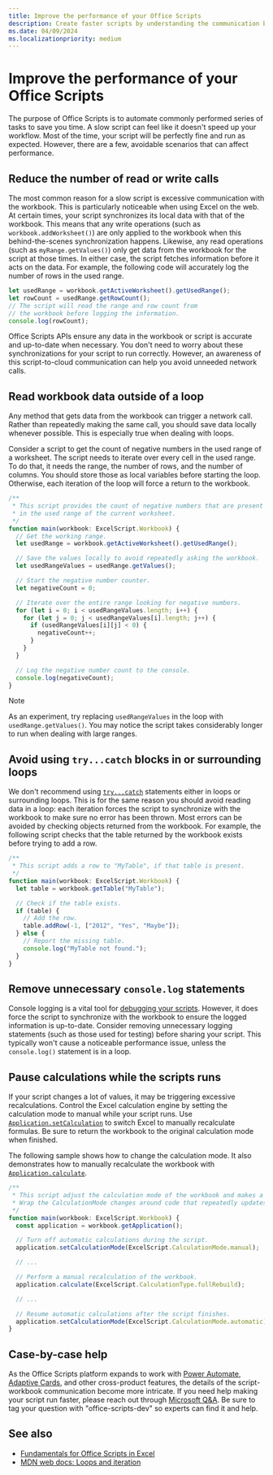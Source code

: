 ```yaml
---
title: Improve the performance of your Office Scripts
description: Create faster scripts by understanding the communication between the Excel workbook and your script.
ms.date: 04/09/2024
ms.localizationpriority: medium
---
```


# Improve the performance of your Office Scripts

The purpose of Office Scripts is to automate commonly performed series of tasks to save you time. A slow script can feel like it doesn't speed up your workflow. Most of the time, your script will be perfectly fine and run as expected. However, there are a few, avoidable scenarios that can affect performance.

## Reduce the number of read or write calls

The most common reason for a slow script is excessive communication with the workbook. This is particularly noticeable when using Excel on the web. At certain times, your script synchronizes its local data with that of the workbook. This means that any write operations (such as `workbook.addWorksheet()`) are only applied to the workbook when this behind-the-scenes synchronization happens. Likewise, any read operations (such as `myRange.getValues()`) only get data from the workbook for the script at those times. In either case, the script fetches information before it acts on the data. For example, the following code will accurately log the number of rows in the used range.

```TypeScript
let usedRange = workbook.getActiveWorksheet().getUsedRange();
let rowCount = usedRange.getRowCount();
// The script will read the range and row count from
// the workbook before logging the information.
console.log(rowCount);
```

Office Scripts APIs ensure any data in the workbook or script is accurate and up-to-date when necessary. You don't need to worry about these synchronizations for your script to run correctly. However, an awareness of this script-to-cloud communication can help you avoid unneeded network calls.

## Read workbook data outside of a loop

Any method that gets data from the workbook can trigger a network call. Rather than repeatedly making the same call, you should save data locally whenever possible. This is especially true when dealing with loops.

Consider a script to get the count of negative numbers in the used range of a worksheet. The script needs to iterate over every cell in the used range. To do that, it needs the range, the number of rows, and the number of columns. You should store those as local variables before starting the loop. Otherwise, each iteration of the loop will force a return to the workbook.

```TypeScript
/**
 * This script provides the count of negative numbers that are present
 * in the used range of the current worksheet.
 */
function main(workbook: ExcelScript.Workbook) {
  // Get the working range.
  let usedRange = workbook.getActiveWorksheet().getUsedRange();

  // Save the values locally to avoid repeatedly asking the workbook.
  let usedRangeValues = usedRange.getValues();

  // Start the negative number counter.
  let negativeCount = 0;

  // Iterate over the entire range looking for negative numbers.
  for (let i = 0; i < usedRangeValues.length; i++) {
    for (let j = 0; j < usedRangeValues[i].length; j++) {
      if (usedRangeValues[i][j] < 0) {
        negativeCount++;
      }
    }
  }

  // Log the negative number count to the console.
  console.log(negativeCount);
}
```

> [!NOTE]
> As an experiment, try replacing `usedRangeValues` in the loop with `usedRange.getValues()`. You may notice the script takes considerably longer to run when dealing with large ranges.

## Avoid using `try...catch` blocks in or surrounding loops

We don't recommend using [`try...catch`](https://developer.mozilla.org/docs/Web/JavaScript/Reference/Statements/try...catch) statements either in loops or surrounding loops. This is for the same reason you should avoid reading data in a loop: each iteration forces the script to synchronize with the workbook to make sure no error has been thrown. Most errors can be avoided by checking objects returned from the workbook. For example, the following script checks that the table returned by the workbook exists before trying to add a row.

```TypeScript
/**
 * This script adds a row to "MyTable", if that table is present.
 */
function main(workbook: ExcelScript.Workbook) {
  let table = workbook.getTable("MyTable");

  // Check if the table exists.
  if (table) {
    // Add the row.
    table.addRow(-1, ["2012", "Yes", "Maybe"]);
  } else {
    // Report the missing table.
    console.log("MyTable not found.");
  }
}
```

## Remove unnecessary `console.log` statements

Console logging is a vital tool for [debugging your scripts](../testing/troubleshooting.md). However, it does force the script to synchronize with the workbook to ensure the logged information is up-to-date. Consider removing unnecessary logging statements (such as those used for testing) before sharing your script. This typically won't cause a noticeable performance issue, unless the `console.log()` statement is in a loop.

## Pause calculations while the scripts runs

If your script changes a lot of values, it may be triggering excessive recalculations. Control the Excel calculation engine by setting the calculation mode to manual while your script runs. Use [`Application.setCalculation`](/javascript/api/office-scripts/excelscript/excelscript.application#excelscript-excelscript-application-setcalculationmode-member(1)) to switch Excel to manually recalculate formulas. Be sure to return the workbook to the original calculation mode when finished.

The following sample shows how to change the calculation mode. It also demonstrates how to manually recalculate the workbook with [`Application.calculate`](/javascript/api/office-scripts/excelscript/excelscript.application?view=office-scripts#excelscript-excelscript-application-calculate-member(1)).

```typescript
/**
 * This script adjust the calculation mode of the workbook and makes a manual recalculation.
 * Wrap the CalculationMode changes around code that repeatedly updates values.
 */
function main(workbook: ExcelScript.Workbook) {
  const application = workbook.getApplication();

  // Turn off automatic calculations during the script.
  application.setCalculationMode(ExcelScript.CalculationMode.manual);

  // ... 

  // Perform a manual recalculation of the workbook.
  application.calculate(ExcelScript.CalculationType.fullRebuild);

  // ...

  // Resume automatic calculations after the script finishes.
  application.setCalculationMode(ExcelScript.CalculationMode.automatic);
}
```

## Case-by-case help

As the Office Scripts platform expands to work with [Power Automate](https://make.powerautomate.com/), [Adaptive Cards](/adaptive-cards), and other cross-product features, the details of the script-workbook communication become more intricate. If you need help making your script run faster, please reach out through [Microsoft Q&A](/answers/topics/office-scripts-excel-dev.html). Be sure to tag your question with "office-scripts-dev" so experts can find it and help.

## See also

- [Fundamentals for Office Scripts in Excel](scripting-fundamentals.md)
- [MDN web docs: Loops and iteration](https://developer.mozilla.org/docs/Web/JavaScript/Guide/Loops_and_iteration)
